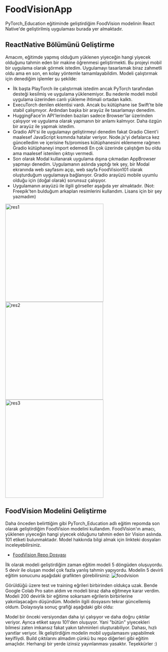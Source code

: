 # FoodVisionApp
PyTorch_Education eğitiminde geliştirdiğim FoodVision modelinin React Native'de geliştirilmiş uygulaması burada yer almaktadır. 
## ReactNative Bölümünü Geliştirme
Amacım, eğitimde yapmış olduğum yüklenen yiyeceğin hangi yiyecek olduğunu tahmin eden bir makine öğrenmesi geliştirmekti. Bu projeyi mobil bir uygulama olarak görmek istedim. Uygulamayı tasarlamak biraz zahmetli oldu ama en son, en kolay yöntemle tamamlayabildim. Modeli çalıştırmak için denediğim işlemler şu şekilde:
- İlk başta PlayTorch ile çalıştırmak istedim ancak PyTorch tarafından desteği kesilmiş ve uygulama yüklenemiyor. Bu nedenle modeli mobil uygulama üzerinden canlı yükleme ihtimali ortadan kalktı.
- ExecuTorch denilen eklentisi vardı. Ancak bu kütüphane ise Swift'te bile stabil çalışmıyor. Ardından başka bir arayüz ile tasarlamayı denedim.
- HuggingFace'in API'lerinden bazıları sadece Browser'lar üzerinden çalışıyor ve uygulama olarak yapmanın bir anlamı kalmıyor. Daha özgün bir arayüz ile yapmak istedim.
- Gradio API'si ile uygulamayı geliştirmeyi denedim fakat Gradio Client'i maalesef JavaScript kısmında hatalar veriyor. Node.js'yi defalarca kez güncelledim ve içerisine fs/promises kütüphanesini eklememe rağmen Gradio kütüphaneyi import edemedi En çok üzerinde çalıştığım bu oldu ama maalesef istenilen çıktıyı vermedi.
- Son olarak Modal kullanarak uygulama dışına çıkmadan AppBrowser yapmayı denedim. Uygulamanın aslında yaptığı tek şey, bir Modal ekranında web sayfasını açıp, web sayfa FoodVision101 olarak oluşturduğum uygulamaya bağlanıyor. Gradio arayüzü mobile uyumlu olduğu için (doğal olarak) sorunsuz çalışıyor.
- Uygulamanın arayüzü ile ilgili görseller aşağıda yer almaktadır. (Not: Freepik'ten bulduğum arkaplan resimlerini kullandım. Lisans için bir şey yazmadım)
<img width="309" alt="res1" src="https://github.com/user-attachments/assets/52bbe32f-c318-4ac0-be3e-4c2e75589088" />
<img width="308" alt="res2" src="https://github.com/user-attachments/assets/d6c62d64-3c64-4b4f-b78f-a4aa208e0b1b" />
<img width="309" alt="res3" src="https://github.com/user-attachments/assets/4da354af-49c5-4b7e-8f7b-0981b35de858" />

## FoodVision Modelini Geliştirme
Daha önceden belirttiğim gibi PyTorch_Education adlı eğitim repomda son olarak geliştirdiğim FoodVision modelini kullandım. FoodVision'ın amacı, yüklenen yiyeceğin hangi yiyecek olduğunu tahmin eden bir Vision aslında. 101 etiketi bulunmaktadır. Model hakkında bilgi almak için linkteki dosyaları inceleyebilirsiniz. 
- [FoodVision Repo Dosyası](https://github.com/ugursirvermez/PyTorch_Education/tree/main/FoodVision101)

İlk olarak modeli geliştirdiğim zaman eğitim modeli 5 döngüden oluşuyordu. 5 devir ile oluşan model çok fazla yanlış tahmin yapıyordu. Modelin 5 devirli eğitim sonucunu aşağıdaki grafikten görebilirsiniz:
![foodvision](https://github.com/user-attachments/assets/8eeda127-6b07-4b2e-a787-41ca6f759caa)

Görüldüğü üzere test ve training eğrileri birbirinden oldukça uzak. Bende Google Colab Pro satın aldım ve modeli biraz daha eğitmeye karar verdim. Modeli 200 devirlik bir eğitime sokarsam eğrilerin birbirlerine yakınlaşacağını düşündüm. Modelin ilgili dosyasını tekrar güncellemiş oldum. Dolayısıyla sonuç grafiği aşağıdaki gibi oldu:

Model bir önceki versiyondan daha iyi çalışıyor ve daha doğru çıktılar veriyor. Ayrıca etiket sayısı 101'den oluşuyor. Yani "bütün" yiyecekleri bilmesi zaten imkansız fakat yakın tahminleri oluşturabiliyor. Dahası, hızlı yanıtlar veriyor. İlk geliştirdiğim modelin mobil uygulamasını yapabilmek keyifliydi. Build çıktılarını almadım çünkü bu repo diğerleri gibi eğitim amaçlıdır. Herhangi bir yerde izinsiz yayınlanması yasaktır. Teşekkürler :)
